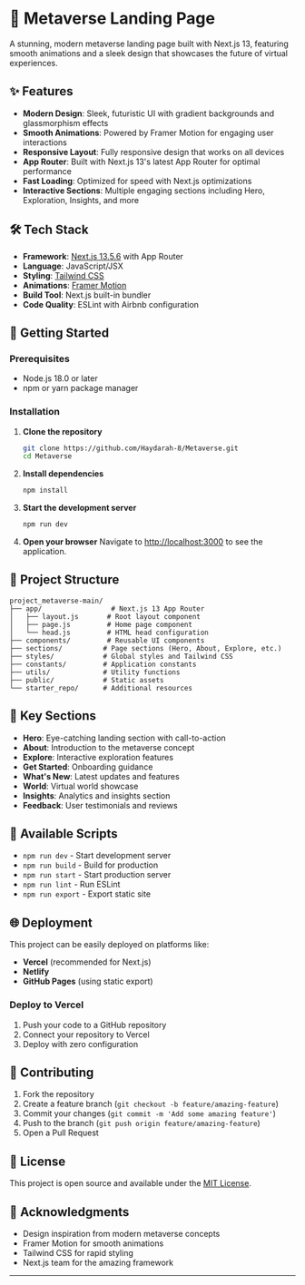 # 🌌 Metaverse Landing Page

A stunning, modern metaverse landing page built with Next.js 13, featuring smooth animations and a sleek design that showcases the future of virtual experiences.


## ✨ Features

- **Modern Design**: Sleek, futuristic UI with gradient backgrounds and glassmorphism effects
- **Smooth Animations**: Powered by Framer Motion for engaging user interactions
- **Responsive Layout**: Fully responsive design that works on all devices
- **App Router**: Built with Next.js 13's latest App Router for optimal performance
- **Fast Loading**: Optimized for speed with Next.js optimizations
- **Interactive Sections**: Multiple engaging sections including Hero, Exploration, Insights, and more

## 🛠️ Tech Stack

- **Framework**: [Next.js 13.5.6](https://nextjs.org/) with App Router
- **Language**: JavaScript/JSX
- **Styling**: [Tailwind CSS](https://tailwindcss.com/)
- **Animations**: [Framer Motion](https://www.framer.com/motion/)
- **Build Tool**: Next.js built-in bundler
- **Code Quality**: ESLint with Airbnb configuration

## 🚀 Getting Started

### Prerequisites

- Node.js 18.0 or later
- npm or yarn package manager

### Installation

1. **Clone the repository**

   ```bash
   git clone https://github.com/Haydarah-8/Metaverse.git
   cd Metaverse
   ```

2. **Install dependencies**

   ```bash
   npm install
   ```

3. **Start the development server**

   ```bash
   npm run dev
   ```

4. **Open your browser**
   Navigate to [http://localhost:3000](http://localhost:3000) to see the application.

## 📁 Project Structure

```
project_metaverse-main/
├── app/                 # Next.js 13 App Router
│   ├── layout.js       # Root layout component
│   ├── page.js         # Home page component
│   └── head.js         # HTML head configuration
├── components/         # Reusable UI components
├── sections/          # Page sections (Hero, About, Explore, etc.)
├── styles/            # Global styles and Tailwind CSS
├── constants/         # Application constants
├── utils/             # Utility functions
├── public/            # Static assets
└── starter_repo/      # Additional resources
```

## 🎨 Key Sections

- **Hero**: Eye-catching landing section with call-to-action
- **About**: Introduction to the metaverse concept
- **Explore**: Interactive exploration features
- **Get Started**: Onboarding guidance
- **What's New**: Latest updates and features
- **World**: Virtual world showcase
- **Insights**: Analytics and insights section
- **Feedback**: User testimonials and reviews

## 📜 Available Scripts

- `npm run dev` - Start development server
- `npm run build` - Build for production
- `npm run start` - Start production server
- `npm run lint` - Run ESLint
- `npm run export` - Export static site

## 🌐 Deployment

This project can be easily deployed on platforms like:

- **Vercel** (recommended for Next.js)
- **Netlify**
- **GitHub Pages** (using static export)

### Deploy to Vercel

1. Push your code to a GitHub repository
2. Connect your repository to Vercel
3. Deploy with zero configuration

## 🤝 Contributing

1. Fork the repository
2. Create a feature branch (`git checkout -b feature/amazing-feature`)
3. Commit your changes (`git commit -m 'Add some amazing feature'`)
4. Push to the branch (`git push origin feature/amazing-feature`)
5. Open a Pull Request

## 📄 License

This project is open source and available under the [MIT License](LICENSE).

## 🙏 Acknowledgments

- Design inspiration from modern metaverse concepts
- Framer Motion for smooth animations
- Tailwind CSS for rapid styling
- Next.js team for the amazing framework

---

